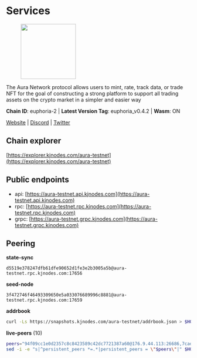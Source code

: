 # Services

<figure><img src="https://raw.githubusercontent.com/kj89/testnet_manuals/main/pingpub/logos/aura.png" width="150" alt=""><figcaption></figcaption></figure>

The Aura Network protocol allows users to mint, rate, track data,  or trade NFT for the goal of constructing a strong platform to  support all trading assets on the crypto market in a simpler and easier way

**Chain ID**: euphoria-2 | **Latest Version Tag**: euphoria_v0.4.2 | **Wasm**: ON

[Website](https://aura.network) | [Discord](https://discord.gg/hpvF5QcWRf) | [Twitter](https://twitter.com/AuraNetworkHQ)


## Chain explorer
[https://explorer.kjnodes.com/aura-testnet](https://explorer.kjnodes.com/aura-testnet)

## Public endpoints

* api: [https://aura-testnet.api.kjnodes.com](https://aura-testnet.api.kjnodes.com)
* rpc: [https://aura-testnet.rpc.kjnodes.com](https://aura-testnet.rpc.kjnodes.com)
* grpc: [https://aura-testnet.grpc.kjnodes.com](https://aura-testnet.grpc.kjnodes.com)

## Peering

**state-sync**

```text
d5519e378247dfb61dfe90652d1fe3e2b3005a5b@aura-testnet.rpc.kjnodes.com:17656
```

**seed-node**

```text
3f472746f46493309650e5a033076689996c8881@aura-testnet.rpc.kjnodes.com:17659
```

**addrbook**
```bash
curl -Ls https://snapshots.kjnodes.com/aura-testnet/addrbook.json > $HOME/.aura/config/addrbook.json
```

**live-peers** (10)
```bash
peers="94f09cc1e0d2357c8c8423589c42dc7721387a60@176.9.44.113:26686,7cad1bcb2ad777dba21840832341f2ce14bae1a5@5.75.174.126:26656,b91ee5c72905bc49beed2720bb882c923c68fbc9@65.108.142.47:21656,b130852645cc3d7925cfccd14d97425a2260e7ec@65.109.82.106:19656,d5519e378247dfb61dfe90652d1fe3e2b3005a5b@65.109.68.190:17656,7812205773ac30f3d47200ac2391c79896c60135@54.254.220.113:26656,3d6b07bdb11754c8c8512525dac109d8bdee3857@65.21.53.39:7656,fdcc8f1ca406213d79947c5f38920a085ed90c0f@144.202.72.17:26676,402173d6f0715cd152a8df8e5db198811ced5603@38.242.206.189:26656,b2394ad608075aa405cdf4ab55e36376d93f7b1d@65.108.206.118:56656"
sed -i -e "s|^persistent_peers *=.*|persistent_peers = \"$peers\"|" $HOME/.aura/config/config.toml
```
